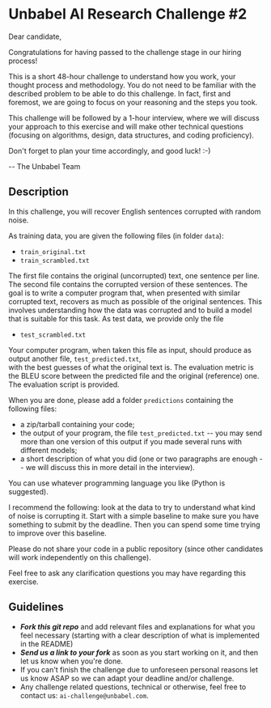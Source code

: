 # Unbabel AI Research Challenge #2

Dear candidate,

Congratulations for having passed to the challenge stage in our hiring process!

This is a short 48-hour challenge to understand how you work, your thought process and methodology.
You do not need to be familiar with the described problem to be able to do this challenge.
In fact, first and foremost, we are going to focus on your reasoning and the steps you took.

This challenge will be followed by a 1-hour interview, 
where we will discuss your approach to this exercise and will make other technical questions 
(focusing on algorithms, design, data structures, and coding proficiency).

Don't forget to plan your time accordingly, and good luck! :-)

-- The Unbabel Team

## Description

In this challenge, you will recover English sentences corrupted with random noise. 

As training data, you are given the following files (in folder `data`): 
- `train_original.txt`
- `train_scrambled.txt`

The first file contains the original (uncorrupted) text, one sentence per line. 
The second file contains the corrupted version of these sentences. 
The goal is to write a computer program that, when presented with similar corrupted text, 
recovers as much as possible of the original sentences. 
This involves understanding how the data was corrupted and to build a model that is suitable for this task. 
As test data, we provide only the file
- `test_scrambled.txt`

Your computer program, when taken this file as input, should produce as output another file, `test_predicted.txt`,  
with the best guesses of what the original text is. 
The evaluation metric is the BLEU score between the predicted file and the original (reference) one. 
The evaluation script is provided.

When you are done, please add a folder `predictions` containing the following files:
- a zip/tarball containing your code;
- the output of your program, the file `test_predicted.txt` -- you may send more than one version of this output if you made several runs with different models;
- a short description of what you did (one or two paragraphs are enough -- we will discuss this in more detail in the interview).

You can use whatever programming language you like (Python is suggested).

I recommend the following: look at the data to try to understand what kind of noise is corrupting it.
Start with a simple baseline to make sure you have something to submit by the deadline.
Then you can spend some time trying to improve over this baseline.

Please do not share your code in a public repository (since other candidates will work independently on this challenge).

Feel free to ask any clarification questions you may have regarding this exercise.

## Guidelines
* ***Fork this _git repo_*** and add relevant files and explanations for what you feel necessary 
(starting with a clear description of what is implemented in the README)
* ***Send us a link to your fork*** as soon as you start working on it, and then let us know when you're done.
* If you can't finish the challenge due to unforeseen personal reasons let us know ASAP so we can adapt your deadline and/or challenge.
* Any challenge related questions, technical or otherwise, feel free to contact us: `ai-challenge@unbabel.com`.